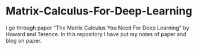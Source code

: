 # Matrix-Calculus-For-Deep-Learning
I go through paper "The Matrix Calculus You Need For Deep Learning" by Howard and Terence. In this repository I have put my notes of paper and blog on paper.
